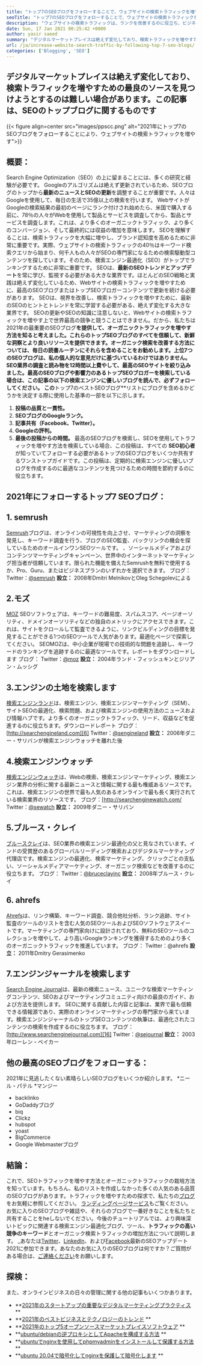 ```yaml
---
title: "トップ7のSEOブログをフォローすることで、ウェブサイトの検索トラフィックを増やす" 
seoTitle: "トップ7のSEOブログをフォローすることで、ウェブサイトの検索トラフィックを増やす" 
description: "ウェブサイトの検索トラフィックは、ランクを改善するのに役立ち、ビジネスの成長の重要な推進力です。この記事は、ウェブサイトの検索トラフィックを増やす方法に関するものですか？" 
date: Sun, 17 Jan 2021 00:25:42 +0000
author: yasir saeed
summary: "デジタルマーケットプレイスは絶えず変化しており、検索トラフィックを増やすための最良のソースを見つけようとするのは難しい場合があります。この記事は、SEOのトップブログに関するものです" 
url: /ja/increase-website-search-traffic-by-following-top-7-seo-blogs/
categories: ['Blogging', 'SEO']
---
```


## デジタルマーケットプレイスは絶えず変化しており、検索トラフィックを増やすための最良のソースを見つけようとするのは難しい場合があります。この記事は、SEOのトップブログに関するものです

{{< figure align=center src="images/ppscc.png" alt="2021年にトップ7のSEOブログをフォローすることにより、ウェブサイトの検索トラフィックを増やす">}}


## 概要：
Search Engine Optimization（SEO）の上に留まることには、多くの研究と経験が必要です。 Googleのアルゴリズムは絶えず更新されているため、SEOブログのトップから**最新のニュースとSEOの更新**を調整することが重要です。人々はGoogleを使用して、毎日の生活で35億以上の検索を行います。 WebサイトがGoogleの検索結果の最初のページにランク付けされ始めたら、米国で購入する前に、78％の人々がWebを使用して製品とサービスを調査してから、製品とサービスを調査します。これは、より多くのオーガニックトラフィック、より多くのコンバージョン、そして最終的には収益の増加を意味します。
SEOを理解することは、検索トラフィックを大幅に増やし、ブランド認知度を高めるために非常に重要です。実際、ウェブサイトの検索トラフィックの40％はキーワード検索クエリから始まり、何千人もの人々がSEOの専門家になるための検索駆動型コンテンツを探しています。そのため、検索エンジン最適化（SEO）がトップでランキングするために非常に重要です。 SEOは、**最新のSEOトレンドとアップデート**を常に学び、監視する必要がある大きな業界です。ほとんどのSEO戦略と実践は絶えず変化しているため、Webサイトの検索トラフィックを増やすために、最高のSEOブログまたはトップSEOブロガーコンテンツで更新を続ける必要があります。
SEOは、視界を改善し、検索トラフィックを増やすために、最新のSEOのヒントとトレンドを常に学習する必要がある、絶えず変化する大きな業界です。 SEOの更新やSEOの知識に注意しないと、Webサイトの検索トラフィックを増やす上で世界最高の競争と競うことはできません。だから、私たちは2021年の最重要のSEOブログ**を提供して、オーガニックトラフィックを増やす方法を知ると考えました。これらのトップSEOブログのすべてを信頼して、新鮮な洞察とより良いリソースを提供できます。オーガニック検索を改善する方法については、毎日の読書ルーチンにそれらを含めることをお勧めします。上位7つのSEOブログは、私の個人的な意見だけに基づいているわけではありません。 SEO業界の調査と読み物を12時間以上費やして、最高のSEOサイトを絞り込みました。最高のSEOブログや影響力のあるトップSEOブロガーを検索している場合は、この記事の以下の検索エンジンに優しいブログを読んで、必ずフォローしてください。
この**トップ7のベストSEOブログ**リストにブログを含めるかどうかを決定する際に使用した基準の一部を以下に示します。
  1. **投稿の品質と一貫性。**
  2.  **SEOブログのGoogleランク。** 
  3. **記事共有（Facebook、Twitter）。**
  4.  **Googleの評判。** 
  5. **最後の投稿からの時間。**
最高のSEOブログを検索し、SEOを使用してトラフィックを増やす方法を検索している場合、この投稿は、すべての **SEO初心者** が知っていてフォローする必要があるトップのSEOブログをいくつか共有するワンストップガイドです。この投稿は、定期的に検索エンジンに優しいブログを作成するのに最適なコンテンツを見つけるための時間を節約するのに役立ちます。

## 2021年にフォローするトップ7 SEOブログ：

## 1. semrush
[Semrush][1]ブログは、オンラインの可視性を向上させ、マーケティングの洞察を発見し、キーワード調査を行う、ブログのSEO監査、バックリンクの機会を探しているためのオールインワンSEOツールです。 、ソーシャルメディアおよびコンテンツマーケティングキャンペーン、世界中のインターネットマーケティング担当者が信頼しています。限られた機能を備えたSemrushを無料で使用するか、Pro、Guru、またはビジネスプランのいずれかを選択できます。
ブログ：
Twitter：[@semrush][2]
**設立：** 2008年Dmitri MelnikovとOleg Schegolevによる

## 2.モズ
[MOZ][3] SEOソフトウェアは、キーワードの難易度、スパムスコア、ページオーソリティ、ドメインオーソリティなどの独自のメトリックにアクセスできます。これは、サイトをクロールして監査できるように、リンクビルディングの目標を発見することができる1つのSEOツールで人気があります。最適化ページで探索してください。 SEOMOZは、中小企業が現場での技術的な問題を追跡し、キーワードのランキングを追跡するのに最適なツールです。レポートをダウンロードします
ブログ：
Twitter：[@moz][4]
**設立：** 2004年ランド・フィッシュキンとジリアン・ムッシグ

## 3.エンジンの土地を検索します
[検索エンジンランド][5]は、検索エンジン、検索エンジンマーケティング（SEM）、サイトSEOの最適化、検索問題、および検索エンジンの使用方法のニュースおよび情報ハブです。より多くのオーガニックトラフィック、リード、収益などを促進するのに役立ちます。ダウンロードレポート
ブログ：[http://searchengineland.com][6]
Twitter：[@sengineland][7]
**設立：** 2006年ダニー・サリバンが検索エンジンウォッチを離れた後

## 4.検索エンジンウォッチ
[検索エンジンウォッチ][8]は、Webの検索、検索エンジンマーケティング、検索エンジン業界の分析に関する最新ニュースと情報に関する最も権威あるソースです。これは、検索エンジンの世界で最も人気のあるオンラインで最も長く実行されている検索業界のリソースです。
ブログ：[http://searchenginewatch.com/
Twitter：[@sewatch][10]
**設立：** 2009年ダニー・サリバン

## 5.ブルース・クレイ
[ブルースクレイ][11]は、SEO業界の検索エンジン最適化の父と見なされています。インドの受賞歴のあるグローバルリーディング検索およびデジタルマーケティング代理店です。検索エンジンの最適化、検索マーケティング、クリックごとの支払い、ソーシャルメディアマーケティング、オーガニック検索などを改善するのに役立ちます。
ブログ：
Twitter：[@bruceclayinc][12]
**設立：** 2008年ブルース・クレイ

## 6. ahrefs
[Ahrefs][13]は、リンク構築、キーワード調査、競合他社分析、ランク追跡、サイト監査のツールのリストを含む人気のSEOツールおよびSEOソフトウェアスイートです。マーケティングの専門家向けに設計されており、無料のSEOツールのコレクションを増やして、より高いGoogleランキングを獲得するためのより多くのオーガニックトラフィックを推進しています。
ブログ：[][14]
Twitter：@ahrefs
**設立：** 2011年Dmitry Gerasimenko

## 7.エンジンジャーナルを検索します
[Search Engine Journal][15]は、最新の検索ニュース、ユニークな検索マーケティングコンテンツ、SEOおよびマーケティングコミュニティ向けの最良のガイド、および方法を提供します。 SEOに関する貢献した内容と記事は、業界で最も信頼できる情報源であり、実際のオンラインマーケティングの専門家から来ています。検索エンジンジャーナルのトップSEOコンテンツの執筆は、最適化されたコンテンツの検索を作成するのに役立ちます。
ブログ：[http://www.searchenginejournal.com][16]
Twitter：[@sejournal][17]
**設立：** 2003年ローレン・ベイカー

## 他の最高のSEOブログをフォローする：
2021年に見逃したくない素晴らしいSEOブログをいくつか紹介します。
  *ニール・パテル
  *マンジー
  * backlinko
  * GoDaddyブログ
  * biq
  * Clickz
  * hubspot
  * yoast
  * BigCommerce
  * Google Webmasterブログ

## 結論：
これで、SEOトラフィックを増やす方法とオーガニックトラフィックの栽培方法を知っています。もちろん、私のリストを作成しなかった多くの人気のある品質のSEOブログがあります。トラフィックを増やすための探求で、私たちの[ブログ][18]をお気軽に参照してください。 [ランディングページサービス][19]もご覧ください。お気に入りのSEOブログや雑誌や、それらのブログで一番好きなことを私たちと共有することをheしないでください。今後のチュートリアルでは、より興味深いトピックに関連する検索エンジン最適化ブログ、ツール、**トラフィックの高い競争のキーワード**とオーガニック検索トラフィックの増加方法について説明します。
_あなたは[Twitter][20]、[LinkedIn][21]、および[Facebook][22]最新のSEOアップデート2021に参加できます。あなたのお気に入りのSEOブログは何ですか？ご質問がある場合は、[ご連絡ください][23]をお願いします。

## 探検：
また、オンラインビジネスの日々の管理に関する他の記事もいくつかあります。
  * **[2021年のスタートアップの重要なデジタルマーケティングプラクティス][24] ** 
  * **[2021年のベストビジネスとテクノロジーのトレンド][25] ** 
  * **[2021年のトップ5オープンソースマーケットプレイスソフトウェア][26] ** 
  * **[ubuntu/debianの逆プロキシとしてApacheを構成する方法][27] ** 
  * **[ubuntuでnginxを使用してphpmyadminをインストールして保護する方法][28] ** 
  * **[ubuntu 20.04で暗号化してnginxを保護して暗号化します][29] ** 

  
[1]: https://www.semrush.com/blog/
[2]: https://twitter.com/semrush
[3]: http://moz.com/blog
[4]: https://twitter.com/moz
[5]: http://searchengineland.com
[6]: http://searchengineland.com/
[7]: https://twitter.com/sengineland
[8]: http://searchenginewatch.com/
[9]: https://searchenginewatch.com/
[10]: https://twitter.com/sewatch
[11]: http://www.bruceclay.com/blog
[12]: https://twitter.com/BruceClayInc
[13]: https://ahrefs.com/blog/
[14]: https://www.seoorganic.co.uk/blog/
[15]: http://www.searchenginejournal.com
[16]: http://www.searchenginejournal.com/
[17]: https://twitter.com/sejournal
[18]: https://blog.containerize.com/
[19]: https://products.containerize.com/
[20]: https://twitter.com/containerize_co
[21]: https://www.linkedin.com/company/containerize/
[22]: http://facebook.com/containerize
[23]: mailto:yasir.saeed@aspose.com
[24]: https://blog.containerize.com/marketing-automation/important-digital-marketing-practices-for-startups-in-2021/
[25]: https://blog.containerize.com/2021/04/23/best-business-and-technology-trends-in-2021-and-beyond/
[26]: https://blog.containerize.com/marketplace/top-5-open-source-marketplace-software-in-2021/
[27]: https://blog.containerize.com/web-server-solution-stack/how-to-configure-apache-as-a-reverse-proxy-for-ubuntudebian/
[28]: https://blog.containerize.com/web-server-solution-stack/how-to-install-and-secure-phpmyadmin-with-nginx-on-ubuntu/
[29]: https://blog.containerize.com/web-server-solution-stack/how-to-secure-nginx-with-letsencrypt-on-ubuntu-20-04/
